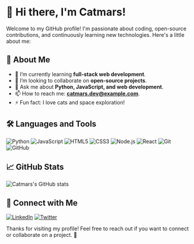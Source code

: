 # 👋 Hi there, I'm Catmars!

Welcome to my GitHub profile! I'm passionate about coding, open-source contributions, and continuously learning new technologies. Here's a little about me:

## 🚀 About Me

- 🌱 I’m currently learning **full-stack web development**.
- 👯 I’m looking to collaborate on **open-source projects**.
- 💬 Ask me about **Python, JavaScript, and web development**.
- 📫 How to reach me: **catmars.dev@example.com**.
- ⚡ Fun fact: I love cats and space exploration!

## 🛠️ Languages and Tools

![Python](https://img.shields.io/badge/Python-3776AB?style=for-the-badge&logo=python&logoColor=white)
![JavaScript](https://img.shields.io/badge/JavaScript-F7DF1E?style=for-the-badge&logo=javascript&logoColor=black)
![HTML5](https://img.shields.io/badge/HTML5-E34F26?style=for-the-badge&logo=html5&logoColor=white)
![CSS3](https://img.shields.io/badge/CSS3-1572B6?style=for-the-badge&logo=css3&logoColor=white)
![Node.js](https://img.shields.io/badge/Node.js-339933?style=for-the-badge&logo=nodedotjs&logoColor=white)
![React](https://img.shields.io/badge/React-61DAFB?style=for-the-badge&logo=react&logoColor=black)
![Git](https://img.shields.io/badge/Git-F05032?style=for-the-badge&logo=git&logoColor=white)
![GitHub](https://img.shields.io/badge/GitHub-181717?style=for-the-badge&logo=github&logoColor=white)

## 📈 GitHub Stats

![Catmars's GitHub stats](https://github-readme-stats.vercel.app/api?username=Catmars&show_icons=true&theme=radical)

## 🔗 Connect with Me

[![LinkedIn](https://img.shields.io/badge/LinkedIn-0A66C2?style=for-the-badge&logo=linkedin&logoColor=white)](https://www.linkedin.com/in/catmars)
[![Twitter](https://img.shields.io/badge/Twitter-1DA1F2?style=for-the-badge&logo=twitter&logoColor=white)](https://twitter.com/catmars)

Thanks for visiting my profile! Feel free to reach out if you want to connect or collaborate on a project. 🚀
